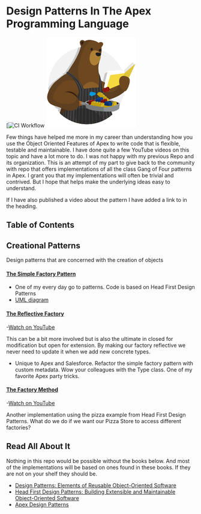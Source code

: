 
# Design Patterns In The Apex Programming Language
[![CI Workflow](https://github.com/bdjohnson72/Design-Patterns-In-apex/workflows/CI/badge.svg)
![recipes-logo](recipes-logo.png)

Few things have helped me more in my career than understanding how you use the Object Oriented Features of Apex to write
code that is flexible, testable and maintainable. I have done quite a few YouTube videos on this topic and have a lot
more to do. I was not happy with my previous Repo and its organization. This is an attempt of my part to give back to
the community with repo that offers implementations of all the class Gang of Four patterns in Apex. I grant you that my
implementations will often be trivial and contrived. But I hope that helps make the underlying ideas easy to understand.

If I have also published a video about the pattern I have added a link to in the heading.

## Table of Contents 
## Creational Patterns

Design patterns that are concerned with the creation of objects

#### [The Simple Factory Pattern](https://github.com/bdJohnson72/Design-Patterns-In-Apex/tree/master/force-app/main/default/classes/SimpleFactory)

- One of my every day go to patterns. Code is based on Head First Design Patterns
- [UML diagram](https://github.com/bdJohnson72/Design-Patterns-In-Apex/blob/master/UML/Simple%20Factory.png)

#### [The Reflective Factory](https://github.com/bdJohnson72/Design-Patterns-In-Apex/tree/master/force-app/main/default/classes/ReflectiveFactory)

-[Watch on YouTube](https://www.youtube.com/watch?v=zNuOWwIl-xo&t=1322s)

This can be a bit more involved but is also the ultimate in closed for modification but open for extension. By making
our factory reflective we never need to update it when we add new concrete types.

- Unique to Apex and Salesforce. Refactor the simple factory pattern with custom metadata. Wow your colleagues with the
  Type class. One of my favorite Apex party tricks.

#### [The Factory Method](https://github.com/bdJohnson72/Design-Patterns-In-Apex/tree/master/force-app/main/default/classes/SimpleFactory)

-[Watch on YouTube](https://www.youtube.com/watch?v=xC86Aof8bV4&t=10s)

Another implementation using the pizza example from Head First Design Patterns. What do we do if we want our Pizza Store
to access different factories?

## Read All About It

Nothing in this repo would be possible without the books below. And most of the implementations will be based on ones
found in these books. If they are not on your shelf they should be.

- [Design Patterns: Elements of Reusable Object-Oriented Software](https://www.amazon.com/Design-Patterns-Elements-Reusable-Object-Oriented/dp/0201633612/ref=sr_1_1?dchild=1&keywords=Design+Patterns&qid=1631976412&sr=8-1)
- [Head First Design Patterns: Building Extensible and Maintainable Object-Oriented Software](https://developer.salesforce.com/docs/atlas.en-us.sfdx_setup.meta/sfdx_setup/sfdx_setup_intro.htm)
- [Apex Design Patterns](https://www.amazon.com/Apex-Design-Patterns-Jitendra-Zaa/dp/178217365X/ref=sr_1_3?dchild=1&keywords=apex+design+patterns&qid=1631976687&sr=8-3)
